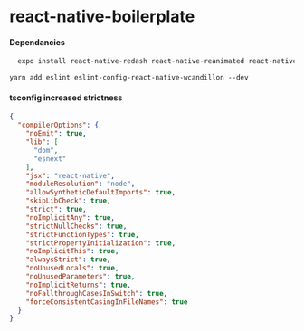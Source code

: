 # react-native-boilerplate

#### Dependancies
```zsh
  expo install react-native-redash react-native-reanimated react-native-screens @react-navigation/stack @react-navigation/native @react-native-community/masked-view expo-asset expo-constants expo-font
```
  
`yarn add eslint eslint-config-react-native-wcandillon --dev`

#### tsconfig increased strictness
```json
{
  "compilerOptions": {
    "noEmit": true,
    "lib": [
      "dom",
      "esnext"
    ],
    "jsx": "react-native",
    "moduleResolution": "node",
    "allowSyntheticDefaultImports": true,
    "skipLibCheck": true,
    "strict": true,
    "noImplicitAny": true,
    "strictNullChecks": true,
    "strictFunctionTypes": true,
    "strictPropertyInitialization": true,
    "noImplicitThis": true,
    "alwaysStrict": true,
    "noUnusedLocals": true,
    "noUnusedParameters": true,
    "noImplicitReturns": true,
    "noFallthroughCasesInSwitch": true,
    "forceConsistentCasingInFileNames": true
  }
}
```
